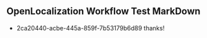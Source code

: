## OpenLocalization Workflow Test MarkDown
* 2ca20440-acbe-445a-859f-7b53179b6d89 thanks!

<!--HONumber=Aug16_HO3-->


